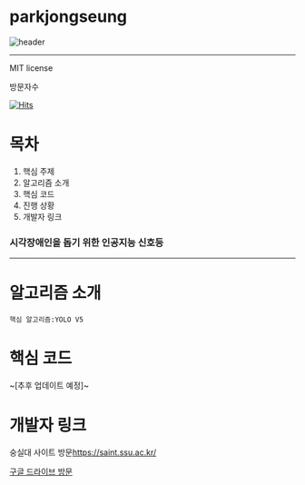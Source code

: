 # parkjongseung
![header](https://capsule-render.vercel.app/api?type=rect&height=300&text=인공지능%20신호등&fontAlign=30&stroke=00FF00&strokeWidth=2)

---
MIT license

방문자수

[![Hits](https://hits.seeyoufarm.com/api/count/incr/badge.svg?url=https%3A%2F%2Fgithub.com%2Fparkjongseung0%2Fparkjongseung.git&count_bg=%2379C83D&title_bg=%23555555&icon=jirasoftware.svg&icon_color=%23E7E7E7&title=hits&edge_flat=false)](https://hits.seeyoufarm.com)




# 목차

1. 핵심 주제
2. 알고리즘 소개
3. 핵심 코드
4. 진행 상황
5. 개발자 링크

### 시각장애인을 돕기 위한 인공지능 신호등
---
# 알고리즘 소개

    핵심 알고리즘:YOLO V5

# 핵심 코드

~[추후 업데이트 예정]~


# 개발자 링크
숭실대 사이트 방문<https://saint.ssu.ac.kr/>


[구글 드라이브 방문](https://drive.google.com/)

